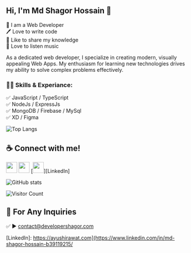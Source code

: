 ## Hi, I'm Md Shagor Hossain 👋
<p>
👑 I am a Web Developer <br> 
🖊️ Love to write code <br> 
🎤 Like to share my knowledge <br>
🎤 Love to listen music


As a dedicated web developer, I specialize in creating modern, visually appealing Web Apps. My enthusiasm for learning new technologies drives my ability to solve complex problems effectively. 


### 👨‍💻 Skills & Experiance: 
✅ JavaScript / TypeScript <br> ✅ NodeJs / ExpressJs <br> ✅ MongoDB / Firebase / MySql <br> ✅ XD / Figma <br>

![Top Langs](https://github-readme-stats.vercel.app/api/top-langs/?username=shagor-coder&layout=compact)

## ☕ Connect with me!
[<img height="30" src="https://img.shields.io/badge/twitter-%231DA1F2.svg?&style=for-the-badge&logo=twitter&logoColor=white" />][Twitter]
[<img height="30" src = "https://img.shields.io/badge/Facebook-%23E4405F.svg?&style=for-the-badge&logo=Facebook&logoColor=white">][Facebook] 
[<img height="30" src="https://img.shields.io/badge/linkedin-blue.svg?&style=for-the-badge&logo=linkedin&logoColor=white" />][LinkedIn]

![GitHub stats](https://github-readme-stats.vercel.app/api?username=shagor-coder&show_icons=true)

![Visitor Count](https://profile-counter.glitch.me/{username}/count.svg)

## 📧 For Any Inquiries 
✅  ► contact@developershagor.com


[Twitter]: https://twitter.com/shagor276
[Facebook]: https://www.facebook.com/mdshagor.hossain1
[LinkedIn]: https://ayushirawat.com](https://www.linkedin.com/in/md-shagor-hossain-b39119215/
